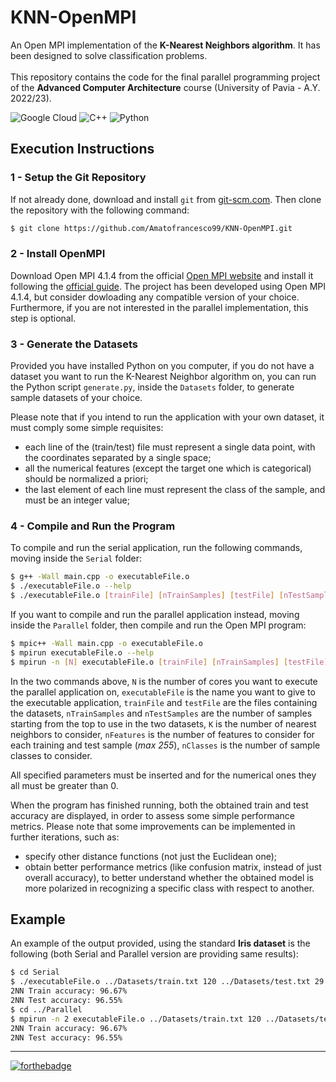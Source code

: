 # KNN-OpenMPI
An Open MPI implementation of the **K-Nearest Neighbors algorithm**. It has been designed to solve classification problems.<br><br>
This repository contains the code for the final parallel programming project of the **Advanced Computer Architecture** course (University of Pavia - A.Y. 2022/23).

![Google Cloud](https://img.shields.io/badge/Google_Cloud-4285F4?style=for-the-badge&logo=google-cloud&logoColor=white)
![C++](https://img.shields.io/badge/C%2B%2B-00599C?style=for-the-badge&logo=c%2B%2B&logoColor=white)
![Python](https://img.shields.io/badge/Python-FFD43B?style=for-the-badge&logo=python&logoColor=blue)

## Execution Instructions

### 1 - Setup the Git Repository
If not already done, download and install ```git``` from [git-scm.com](https://git-scm.com/book/en/v2/Getting-Started-Installing-Git). 
Then clone the repository with the following command:
```bash
$ git clone https://github.com/Amatofrancesco99/KNN-OpenMPI.git
```

### 2 - Install OpenMPI
Download Open MPI 4.1.4 from the official [Open MPI website](https://www.open-mpi.org/software/ompi/v4.1/) and install it following the [official guide](https://www.open-mpi.org/faq/?category=building#easy-build). The project has been developed using Open MPI 4.1.4, but consider dowloading any compatible version of your choice. Furthermore, if you are not interested in the parallel implementation, this step is optional.

### 3 - Generate the Datasets
Provided you have installed Python on you computer, if you do not have a dataset you want to run the K-Nearest Neighbor algorithm on, you can run the Python script ```generate.py```, inside the ```Datasets``` folder, to generate sample datasets of your choice.

Please note that if you intend to run the application with your own dataset, it must comply some simple requisites:
- each line of the (train/test) file must represent a single data point, with the coordinates separated by a single space;
- all the numerical features (except the target one which is categorical) should be normalized a priori;
- the last element of each line must represent the class of the sample, and must be an integer value;

### 4 - Compile and Run the Program
To compile and run the serial application, run the following commands, moving inside the ```Serial``` folder:
```bash
$ g++ -Wall main.cpp -o executableFile.o
$ ./executableFile.o --help
$ ./executableFile.o [trainFile] [nTrainSamples] [testFile] [nTestSamples] [K] [nFeatures] [nClasses]
```

If you want to compile and run the parallel application instead, moving inside the ```Parallel``` folder, then compile and run the Open MPI program:
```bash
$ mpic++ -Wall main.cpp -o executableFile.o
$ mpirun executableFile.o --help
$ mpirun -n [N] executableFile.o [trainFile] [nTrainSamples] [testFile] [nTestSamples] [K] [nFeatures] [nClasses]
```

In the two commands above, ```N``` is the number of cores you want to execute the parallel application on, ```executableFile``` is the name you want to give to the executable application, ```trainFile``` and ```testFile``` are the files containing the datasets, ```nTrainSamples``` and ```nTestSamples``` are the number of samples starting from the top to use in the two datasets, ```K``` is the number of nearest neighbors to consider, ```nFeatures``` is the number of features to consider for each training and test sample (*max 255*), ```nClasses``` is the number of sample classes to consider.

All specified parameters must be inserted and for the numerical ones they all must be greater than 0.

When the program has finished running, both the obtained train and test accuracy are displayed, in order to assess some simple performance 
metrics. Please note that some improvements can be implemented in further iterations, such as: 
- specify other distance functions (not just the Euclidean one);
- obtain better performance metrics (like confusion matrix, instead of just overall accuracy), to better understand whether the obtained model is more polarized in recognizing a specific class with respect to another.

## Example
An example of the output provided, using the standard **Iris dataset** is the following (both Serial and Parallel version are providing same results):
```bash
$ cd Serial
$ ./executableFile.o ../Datasets/train.txt 120 ../Datasets/test.txt 29 2 4 3
2NN Train accuracy: 96.67%
2NN Test accuracy: 96.55%
$ cd ../Parallel
$ mpirun -n 2 executableFile.o ../Datasets/train.txt 120 ../Datasets/test.txt 29 2 4 3
2NN Train accuracy: 96.67%
2NN Test accuracy: 96.55%
```

***
[![forthebadge](https://forthebadge.com/images/badges/powered-by-coders-sweat.svg)](https://forthebadge.com)

